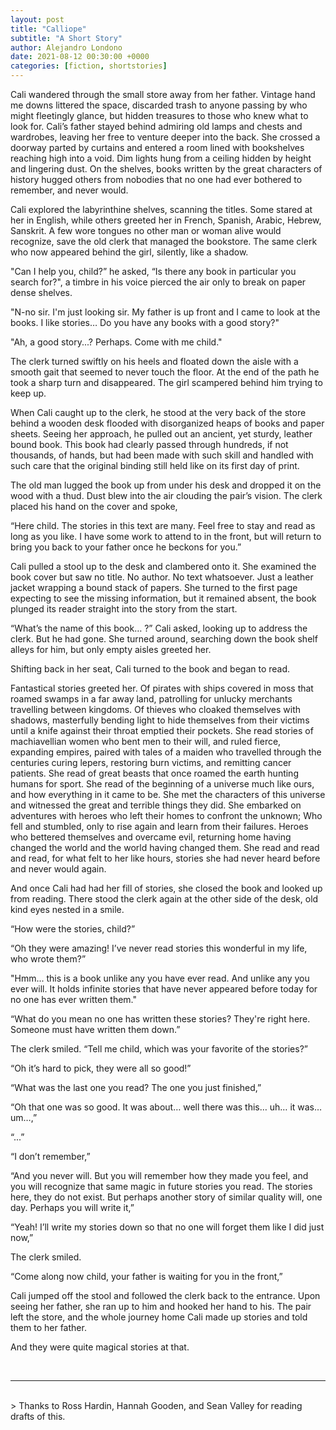 ```yaml
---
layout: post
title: "Calliope"
subtitle: "A Short Story"
author: Alejandro Londono
date: 2021-08-12 00:30:00 +0000
categories: [fiction, shortstories]
---
```


Cali wandered through the small store away from her father. Vintage hand me downs littered the space, discarded trash to anyone passing by who might fleetingly glance, but hidden treasures to those who knew what to look for. Cali’s father stayed behind admiring old lamps and chests and wardrobes, leaving her free to venture deeper into the back. She crossed a doorway parted by curtains and entered a room lined with bookshelves reaching high into a void. Dim lights hung from a ceiling hidden by height and lingering dust. On the shelves, books written by the great characters of history hugged others from nobodies that no one had ever bothered to remember, and never would. 

Cali explored the labyrinthine shelves, scanning the titles. Some stared at her in English, while others greeted her in French, Spanish, Arabic, Hebrew, Sanskrit. A few wore tongues no other man or woman alive would recognize, save the old clerk that managed the bookstore. The same clerk who now appeared behind the girl, silently, like a shadow.

"Can I help you, child?” he asked, “Is there any book in particular you search for?", a timbre in his voice pierced the air only to break on paper dense shelves.

"N-no sir. I'm just looking sir. My father is up front and I came to look at the books. I like stories… Do you have any books with a good story?"

"Ah, a good story...? Perhaps. Come with me child."

The clerk turned swiftly on his heels and floated down the aisle with a smooth gait that seemed to never touch the floor. At the end of the path he took a sharp turn and disappeared. The girl scampered behind him trying to keep up.

When Cali caught up to the clerk, he stood at the very back of the store behind a wooden desk flooded with disorganized heaps of books and paper sheets. Seeing her approach, he pulled out an ancient, yet sturdy, leather bound book. This book had clearly passed through hundreds, if not thousands, of hands, but had been made with such skill and handled with such care that the original binding still held like on its first day of print.

The old man lugged the book up from under his desk and dropped it on the wood with a thud. Dust blew into the air clouding the pair’s vision. The clerk placed his hand on the cover and spoke,

“Here child. The stories in this text are many. Feel free to stay and read as long as you like. I have some work to attend to in the front, but will return to bring you back to your father once he beckons for you.”

Cali pulled a stool up to the desk and clambered onto it. She examined the book cover but saw no title. No author. No text whatsoever. Just a leather jacket wrapping a bound stack of papers. She turned to the first page expecting to see the missing information, but it remained absent, the book plunged its reader straight into the story from the start. 

“What’s the name of this book… ?” Cali asked, looking up to address the clerk. But he had gone. She turned around, searching down the book shelf alleys for him, but only empty aisles greeted her.

Shifting back in her seat, Cali turned to the book and began to read. 


Fantastical stories greeted her. Of pirates with ships covered in moss that roamed swamps in a far away land, patrolling for unlucky merchants travelling between kingdoms.  Of thieves who cloaked themselves with shadows, masterfully bending light to hide themselves from their victims until a knife against their throat emptied their pockets. She read stories of machiavellian women who bent men to their will, and ruled fierce, expanding empires, paired with tales of a maiden who travelled through the centuries curing lepers, restoring burn victims, and remitting cancer patients. She read of great beasts that once roamed the earth hunting humans for sport. She read of the beginning of a universe much like ours, and how everything in it came to be. She met the characters of this universe and witnessed the great and terrible things they did. She embarked on adventures with heroes who left their homes to confront the unknown; Who fell and stumbled, only to rise again and learn from their failures. Heroes who bettered themselves and overcame evil, returning home having changed the world and the world having changed them. She read and read and read, for what felt to her like hours, stories she had never heard before and never would again. 

And once Cali had had her fill of stories, she closed the book and looked up from reading. There stood the clerk again at the other side of the desk, old kind eyes nested in a smile. 

“How were the stories, child?”

“Oh they were amazing! I’ve never read stories this wonderful in my life, who wrote them?”

"Hmm... this is a book unlike any you have ever read. And unlike any you ever will. It holds infinite stories that have never appeared before today for no one has ever written them."

“What do you mean no one has written these stories? They're right here. Someone must have written them down.”



The clerk smiled. “Tell me child, which was your favorite of the stories?”

“Oh it’s hard to pick, they were all so good!”

“What was the last one you read? The one you just finished,”

“Oh that one was so good. It was about… well there was this… uh… it was… um…,”

“...”

“I don’t remember,”

“And you never will. But you will remember how they made you feel, and you will recognize that same magic in future stories you read. The stories here, they do not exist. But perhaps another story of similar quality will, one day. Perhaps you will write it,”

“Yeah! I’ll write my stories down so that no one will forget them like I did just now,”

The clerk smiled.

“Come along now child, your father is waiting for you in the front,”

Cali jumped off the stool and followed the clerk back to the entrance. Upon seeing her father, she ran up to him and hooked her hand to his. The pair left the store, and the whole journey home Cali made up stories and told them to her father.

And they were quite magical stories at that.

<br>

___
<br>
> Thanks to Ross Hardin, Hannah Gooden, and Sean Valley for reading drafts of this.
